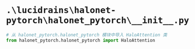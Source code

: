# `.\lucidrains\halonet-pytorch\halonet_pytorch\__init__.py`

```py
# 从 halonet_pytorch.halonet_pytorch 模块中导入 HaloAttention 类
from halonet_pytorch.halonet_pytorch import HaloAttention
```